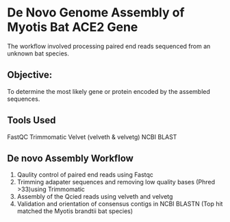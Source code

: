 # De Novo Genome Assembly of Myotis Bat ACE2 Gene
The workflow involved processing paired end reads sequenced from an unknown bat species. 

## Objective:

To determine the most likely gene or protein encoded by the assembled sequences.

## Tools Used
FastQC
Trimmomatic
Velvet (velveth & velvetg)
NCBI BLAST

## De novo Assembly Workflow

1. Qaulity control of paired end reads using Fastqc
2. Trimming adapater sequences and removing low quality bases (Phred >33)using Trimmomatic
3. Assembly of the Qcied reads using velveth and velvetg
4. Validation and orientation of consensus contigs in NCBI BLASTN (Top hit matched the Myotis brandtii bat species) 

